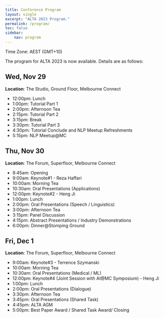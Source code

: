 ```yaml
---
title: Conference Program
layout: single
excerpt: "ALTA 2023 Program."
permalink: /program/
toc: false
sidebar:
    nav: program
---
```

Time Zone: AEST (GMT+10)

The program for ALTA 2023 is now available. Details are as follows:


## __Wed, Nov 29__
__Location__: The Studio, Ground Floor, Melbourne Connect   

- 12:00pm: Lunch
- 1:00pm: Tutorial Part 1
- 2:00pm: Afternoon Tea
- 2:15pm: Tutorial Part 2
- 3:15pm: Break
- 3:30pm: Tutorial Part 3
- 4:30pm: Tutorial Conclude and NLP Meetup Refreshments
- 5:15pm: NLP Meetup@MC


## __Thu, Nov 30__
__Location__: The Forum, Superfloor, Melbourne Connect      

- 8:45am: Opening
- 9:00am: Keynote#1 - Reza Haffari
- 10:00am: Morning Tea
- 10:30am: Oral Presentations (Applications)
- 12:00pm: Keynote#2 - Heng Ji
- 1:00pm: Lunch
- 2:00pm: Oral Presentations (Speech / Linguistics)
- 3:00pm: Afternoon Tea
- 3:15pm: Panel Discussion
- 4:15pm: Abstract Presentations / Industry Demonstrations
- 6:00pm: Dinner@Stomping Ground


## __Fri, Dec 1__
__Location__: The Forum, Superfloor, Melbourne Connect 

- 9:00am: Keynote#3 - Terrence Szymanski
- 10:00am: Morning Tea
- 10:30am: Oral Presentations (Medical / ML)
- 12:00pm: Keynote#4 (Joint Session with AI@MC Symposium) - Heng Ji
- 1:00pm: Lunch
- 2:00pm: Oral Presentations (Dialogue)
- 3:30pm: Afternoon Tea
- 3:45pm: Oral Presentations (Shared Task)
- 4:45pm: ALTA AGM
- 5:00pm: Best Paper Award / Shared Task Award/ Closing


